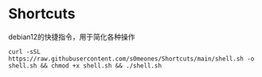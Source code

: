 # Shortcuts
debian12的快捷指令，用于简化各种操作

```
curl -sSL https://raw.githubusercontent.com/s0meones/Shortcuts/main/shell.sh -o shell.sh && chmod +x shell.sh && ./shell.sh
```
